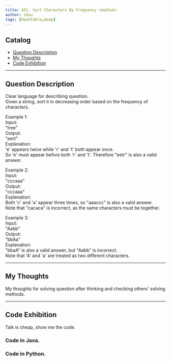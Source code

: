 ```yaml
---
title: 451. Sort Characters By Frequency (medium)                  
author: zhou      
tags: [HashTable,Heap]          
---
```


       

## Catalog  
+ [Question Description](#partI)
+ [My Thoughts](#partII)
+ [Code Exhibition](#partIII)

----------------------------------

## Question Description
Clear language for describing question.    
Given a string, sort it in decreasing order based on the frequency of characters.        

Example 1:    
Input:   
"tree"     
Output:   
"eert"    
Explanation:    
'e' appears twice while 'r' and 't' both appear once.    
So 'e' must appear before both 'r' and 't'. Therefore "eetr" is also a valid answer.     

Example 2:    
Input:   
"cccaaa"   
Output:   
"cccaaa"   
Explanation:    
Both 'c' and 'a' appear three times, so "aaaccc" is also a valid answer.    
Note that "cacaca" is incorrect, as the same characters must be together.    

Example 3:   
Input:   
"Aabb"    
Output:   
"bbAa"      
Explanation:    
"bbaA" is also a valid answer, but "Aabb" is incorrect.    
Note that 'A' and 'a' are treated as two different characters.     



----------------------------------

## My Thoughts
My thoughts for solving question after thinking and checking others' solving methods.        








----------------------------------

## Code Exhibition
Talk is cheap, show me the code.    
### Code in Java.     



### Code in Python.   




